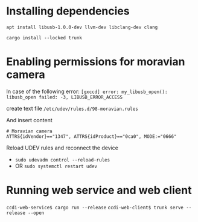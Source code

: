 # Installing dependencies

`apt install libusb-1.0.0-dev llvm-dev libclang-dev clang`

`cargo install --locked trunk`

# Enabling permissions for moravian camera

In case of the following error:
`[gxccd] error: my_libusb_open(): libusb_open failed: -3, LIBUSB_ERROR_ACCESS`

create text file `/etc/udev/rules.d/98-moravian.rules`

And insert content
```
# Moravian camera
ATTRS{idVendor}=="1347", ATTRS{idProduct}=="0ca0", MODE:="0666"
```

Reload UDEV rules and reconnect the device

 * `sudo udevadm control --reload-rules`
 * OR `sudo systemctl restart udev`

# Running web service and web client

`ccdi-web-service$ cargo run --release`
`ccdi-web-client$ trunk serve --release --open`